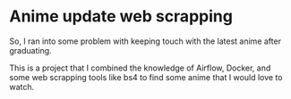 # Anime update web scrapping

So, I ran into some problem with keeping touch with the latest anime after graduating.

This is a project that I combined the knowledge of Airflow, Docker, and some web scrapping tools like bs4 to find some anime that I would love to watch.
